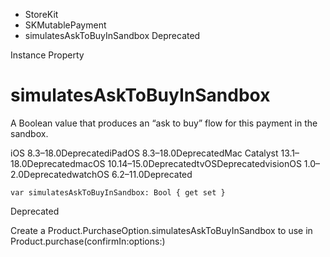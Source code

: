 

- StoreKit
- SKMutablePayment
-  simulatesAskToBuyInSandbox Deprecated

Instance Property

# simulatesAskToBuyInSandbox

A Boolean value that produces an “ask to buy” flow for this payment in the sandbox.

iOS 8.3–18.0DeprecatediPadOS 8.3–18.0DeprecatedMac Catalyst 13.1–18.0DeprecatedmacOS 10.14–15.0DeprecatedtvOSDeprecatedvisionOS 1.0–2.0DeprecatedwatchOS 6.2–11.0Deprecated

``` source
var simulatesAskToBuyInSandbox: Bool { get set }
```

Deprecated

Create a Product.PurchaseOption.simulatesAskToBuyInSandbox to use in Product.purchase(confirmIn:options:)

